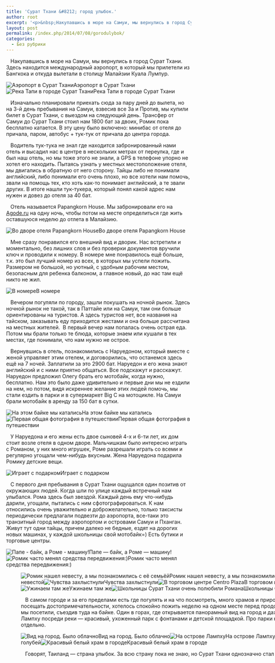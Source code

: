 ```yaml
---
title: 'Сурат Тхани &#8212; город улыбок.'
author: root
excerpt: '<p>&nbsp;Накупавшись в море на Самуи, мы вернулись в город Сурат Тхани. Здесь находится международный аэропорт, в который мы прилетели из Бангкока и откуда вылетали в столицу Малайзии Куала Лумпур...</p>'
layout: post
permalink: /index.php/2014/07/08/gorodulybok/
categories:
  - Без рубрики
---
```

&nbsp; &nbsp;Накупавшись в море на Самуи, мы вернулись в город Сурат Тхани. Здесь находится международный аэропорт, в который мы прилетели из Бангкока и откуда вылетали в столицу Малайзии Куала Лумпур.&nbsp;

![Аэропорт в Сурат Тхани][1]Аэропорт в Сурат Тхани![Река Тапи в городе Сурат Тхани][2]Река Тапи в городе Сурат Тхани 

&nbsp; &nbsp;Изначально планировали приехать сюда за пару дней до вылета, но на 3-й день пребывания на Самуи, взвесив все За и Против, мы купили билет в Сурат Тхани, с выездом на следующий день. Трансфер от Самуи до Сурат Тхани стоил нам 1800 бат за двоих, Ромик пока бесплатно катается. В эту цену было включено: минибас от отеля до причала, паром, автобус + тук-тук от причала до центра города.&nbsp;

&nbsp; &nbsp;Водитель тук-тука не знал где находится забронированный нами отель и высадил нас в центре в нескольких метрах от переулка, где и был наш отель, но мы тоже этого не знали, а GPS в телефоне упорно не хотел его находить. Пытаясь узнать у местных местоположение отеля, мы двигались в обратную от него сторону. Тайцы либо не понимали английский, либо понимали его очень плохо, но все хотели нам помочь, звали на помощь тех, кто хоть как-то понимает английский, а те звали других. В итоге нашли тук-тукера, который понял какой адрес нам нужен и довез до отеля за 40 бат.

&nbsp; &nbsp;Отель называется Papangkorn House.&nbsp;Мы забронировали его на <a target="_blank" href="http://www.agoda.com/?cid=1647807">Agode.ru</a> на одну ночь, чтобы потом на месте определиться где жить оставшуюся неделю до отлета в Малайзию.&nbsp;

![Во дворе отеля Papangkorn House][3]Во дворе отеля Papangkorn House 

&nbsp; &nbsp;Мне сразу понравился его внешний вид и дворик. Нас встретили и моментально, без лишних слов и без проверки документов вручили ключ и проводили к номеру. В номере мне понравилось ещё больше, т.к. это был лучший номер из всех, в которых мы успели пожить. Размером не большой, но уютный, с удобным рабочим местом, безопасным для ребенка балконом, а главное новый, до нас там ещё никто не жил.&nbsp;

![В номере][4]В номере 

&nbsp;&nbsp;&nbsp;Вечером погуляли по городу, зашли покушать на ночной рынок. Здесь ночной рынок не такой, так в Паттайе или на Самуи, там они больше ориентированы на туристов. А здесь туристов нет, все названия на тайском, заказывать еду приходится жестами и она больше рассчитана на местных жителей. &nbsp;В первый вечер нам попалась очень острая еда. Потом мы брали только те блюда, которые знаем или кушали в тех местах, где понимали, что нам нужно не острое.

&nbsp; &nbsp;Вернувшись в отель, познакомились с Наруедоном, который вместе с женой управляет этим отелем, и договорились, что останемся здесь ещё на 7 ночей. Заплатили за это 2900 бат. Наруедон и его жена знают английский и с ними приятно общаться. Все подскажут и расскажут. Наруедон предложил Олегу брать его мотобайк, когда нужно, бесплатно. Нам это было даже удивительно и первые дни мы не ездили на нем, но потом, видя искреннее желание этих людей помочь, мы стали ездить в парки и в супермаркет Big C на мотоцикле. На Самуи брали мотобайк в аренду за 150 бат в сутки.

![На этом байке мы катались][5]На этом байке мы катались![Первая общая фотография в путешествии][6]Первая общая фотография в путешествии 

&nbsp; &nbsp;У Наруедона и его жены есть двое сыновей 4-х и 6-ти лет, их дом стоит возле отеля в одном дворе. Мальчишкам было интересно играть с Романом, у них много игрушек, Роме разрешали играть со всеми и регулярно угощали чем-нибудь вкусным. Жена Наруедона подарила Ромику детские вещи.&nbsp;

![Играет с подарком][7]Играет с подарком 

&nbsp; &nbsp;С первого дня пребывания в Сурат Тхани ощущался один позитив от окружающих людей. Когда шли по улице каждый встречный нам улыбался. Рома здесь был звездой. Каждый день ему что-нибудь дарили, угощали, пытались с ним сфотографироваться. К нам относились очень уважительно и доброжелательно, только таксисты периодически предлагали подвезти до аэропорта, все-таки это транзитный город между аэропортом и островами Самуи и Пханган. Живут тут одни тайцы, причем далеко не бедные, ездят на дорогих новых машинах, у каждой школьницы свой мотобайк=) Есть бутики и торговые центры.

![Папе - байк, а Роме - машину!][8]Папе &#8212; байк, а Роме &#8212; машину!![Ромик часто менял средства передвижения:)][9]Ромик часто менял средства передвижения:) <figure style="width: 960px;" class="wp-caption alignnone">![Ромик нашел невесту, а мы познакомились с её семьёй][10]Ромик нашел невесту, а мы познакомились с её семьёй![С невестой][11]С невестой![Чувства захлыстнули][12]Чувства захлыстнули![В торговом центре Centro Plaza][13]В торговом центре Centro Plaza![В ТЦ][14]В ТЦ![Ужинаем там же][15]Ужинаем там же![Школьницы Сурат Тхани очень полюбили Романа][16]Школьницы Сурат Тхани очень полюбили Романа 

&nbsp; &nbsp;В самом городе и за его пределами есть где погулять и на что посмотреть, много храмов и природных парков. У нас же не было цели посещать достопримечательности, хотелось спокойно пожить неделю на одном месте перед продолжением путешествия. Но два парка мы посетили, съездив туда на байке. Один в горах, где открывается панорамный вид на город и даже Самуи видно, другой на острове Лампху посреди реки &#8212; красивый, ухоженный парк с фонтанами и детской площадкой. Про парки напишу статью с фотоотчетом отдельно.&nbsp;

![Вид на город. Было облачно][17]Вид на город. Было облачно![На острове Лампху][18]На острове Лампху![Дети гоняют голубей][19]Дети гоняют голубей![Красивый белый храм в городе][20]Красивый белый храм в городе 

<p id="yui_3_17_2_1_1404549993345_105684">
  &nbsp; &nbsp;Говорят, Таиланд &#8212; страна улыбок. За всю страну пока не знаю, но Сурат Тхани однозначно стал для нас городом улыбок!&nbsp;
</p>

 [1]: /images/2014-07-08-gorodulybok/1.jpg
 [2]: /images/2014-07-08-gorodulybok/2.jpg
 [3]: /images/2014-07-08-gorodulybok/3.jpg
 [4]: /images/2014-07-08-gorodulybok/4.jpg
 [5]: /images/2014-07-08-gorodulybok/5.jpg
 [6]: /images/2014-07-08-gorodulybok/6.jpg
 [7]: /images/2014-07-08-gorodulybok/7.jpg
 [8]: /images/2014-07-08-gorodulybok/8.jpg
 [9]: /images/2014-07-08-gorodulybok/9.jpg
 [10]: /images/2014-07-08-gorodulybok/10.jpg
 [11]: /images/2014-07-08-gorodulybok/11.jpg
 [12]: /images/2014-07-08-gorodulybok/12.jpg
 [13]: /images/2014-07-08-gorodulybok/13.jpg
 [14]: /images/2014-07-08-gorodulybok/14.jpg
 [15]: /images/2014-07-08-gorodulybok/15.jpg
 [16]: /images/2014-07-08-gorodulybok/16.jpg
 [17]: /images/2014-07-08-gorodulybok/17.jpg
 [18]: /images/2014-07-08-gorodulybok/18.jpg
 [19]: /images/2014-07-08-gorodulybok/19.jpg
 [20]: /images/2014-07-08-gorodulybok/20.jpg